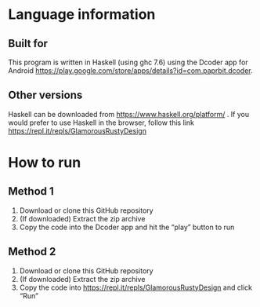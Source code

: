 # Language information 
## Built for
This program is written in Haskell (using ghc 7.6) using the Dcoder app for Android https://play.google.com/store/apps/details?id=com.paprbit.dcoder. 
## Other versions
Haskell can be downloaded from https://www.haskell.org/platform/ . If you would prefer to use Haskell in the browser, follow this link https://repl.it/repls/GlamorousRustyDesign 
# How to run 
## Method 1 
1. Download or clone this GitHub repository 
2. (If downloaded) Extract the zip archive
3. Copy the code into the Dcoder app and hit the “play” button to run
## Method 2
1. Download or clone this GitHub repository 
2. (If downloaded) Extract the zip archive
3. Copy the code into https://repl.it/repls/GlamorousRustyDesign and click “Run”

